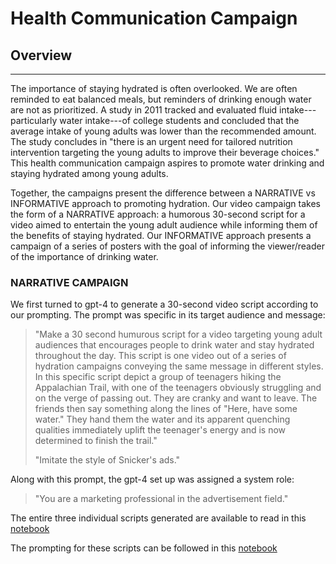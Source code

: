 # Health Communication Campaign

## Overview
------------------------------------------
The importance of staying hydrated is often overlooked. We are often reminded to eat balanced meals, but reminders of drinking enough water are not as prioritized. A study in 2011 tracked and evaluated fluid intake---particularly water intake---of college students and concluded that the average intake of young adults was lower than the recommended amount. The study concludes in "there is an urgent need for tailored nutrition intervention targeting the young adults to improve their beverage choices." This health communication campaign aspires to promote water drinking and staying hydrated among young adults.

Together, the campaigns present the difference between a NARRATIVE vs INFORMATIVE approach to promoting hydration. Our video campaign takes the form of a NARRATIVE approach: a humorous 30-second script for a video aimed to entertain the young adult audience while informing them of the benefits of staying hydrated. Our INFORMATIVE approach presents a campaign of a series of posters with the goal of informing the viewer/reader of the importance of drinking water.

### NARRATIVE CAMPAIGN
We first turned to gpt-4 to generate a 30-second video script according to our prompting. The prompt was specific in its target audience and message:

>
> "Make a 30 second humurous script for a video targeting young adult audiences that encourages people to drink water and stay hydrated throughout the day. This script is one video out of a series of hydration campaigns conveying the same message in different styles. In this specific script depict a group of teenagers hiking the Appalachian Trail, with one of the teenagers obviously struggling and on the verge of passing out. They are cranky and want to leave. The friends then say something along the lines of "Here, have some water." They hand them the water and its apparent quenching qualities immediately uplift the teenager's energy and is now determined to finish the trail."
>
> "Imitate the style of Snicker's ads."
>
>


Along with this prompt, the gpt-4 set up was assigned a system role:

>
> "You are a marketing professional in the advertisement field."
>

The entire three individual scripts generated are available to read in this [notebook](comm4190_S24/healthcomm_campaign/scripts_only.ipynb)

The prompting for these scripts can be followed in this [notebook](comm4190_S24/healthcomm_campaign/script_health_campaign.ipynb)





